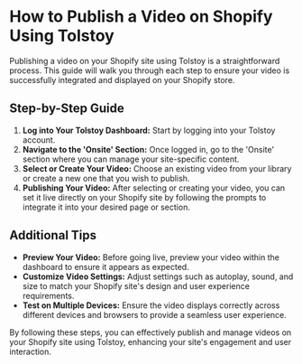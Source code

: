 # How to Publish a Video on Shopify Using Tolstoy

Publishing a video on your Shopify site using Tolstoy is a straightforward process. This guide will walk you through each step to ensure your video is successfully integrated and displayed on your Shopify store.

## Step-by-Step Guide
1. **Log into Your Tolstoy Dashboard:** Start by logging into your Tolstoy account.
2. **Navigate to the 'Onsite' Section:** Once logged in, go to the 'Onsite' section where you can manage your site-specific content.
3. **Select or Create Your Video:** Choose an existing video from your library or create a new one that you wish to publish.
4. **Publishing Your Video:** After selecting or creating your video, you can set it live directly on your Shopify site by following the prompts to integrate it into your desired page or section.

## Additional Tips
- **Preview Your Video:** Before going live, preview your video within the dashboard to ensure it appears as expected.
- **Customize Video Settings:** Adjust settings such as autoplay, sound, and size to match your Shopify site's design and user experience requirements.
- **Test on Multiple Devices:** Ensure the video displays correctly across different devices and browsers to provide a seamless user experience.

By following these steps, you can effectively publish and manage videos on your Shopify site using Tolstoy, enhancing your site's engagement and user interaction.